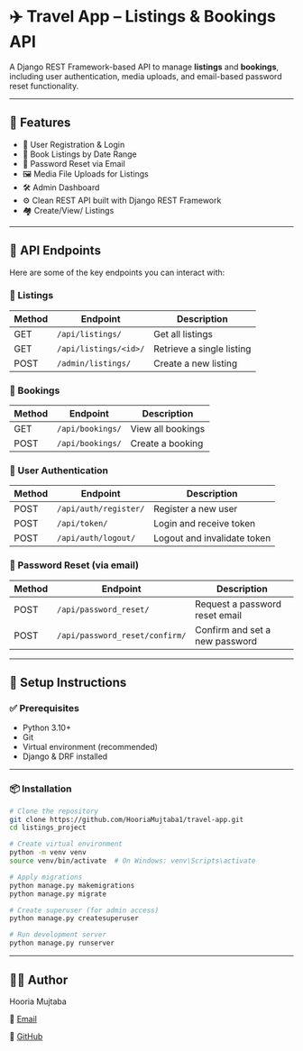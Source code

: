 # ✈️ Travel App – Listings & Bookings API

A Django REST Framework-based API to manage **listings** and **bookings**, including user authentication, media uploads, and email-based password reset functionality.


---

## 🚀 Features

- 🔐 User Registration & Login
- 📅 Book Listings by Date Range
- 📩 Password Reset via Email
- 🖼️ Media File Uploads for Listings
- 🛠️ Admin Dashboard
- ⚙️ Clean REST API built with Django REST Framework
- 🏘️ Create/View/ Listings

---

## 🔗 API Endpoints

Here are some of the key endpoints you can interact with:

### 📄 Listings

| Method | Endpoint                   | Description                    |
|--------|----------------------------|--------------------------------|
| GET    | `/api/listings/`           | Get all listings               |
| GET    | `/api/listings/<id>/`      | Retrieve a single listing      |
| POST   | `/admin/listings/`         | Create a new listing           |

### 📝 Bookings

| Method | Endpoint                   | Description                    |
|--------|----------------------------|--------------------------------|
| GET    | `/api/bookings/`           | View all bookings              |
| POST   | `/api/bookings/`           | Create a booking               |

### 👤 User Authentication

| Method | Endpoint                      | Description                    |
|--------|-------------------------------|--------------------------------|
| POST   | `/api/auth/register/`         | Register a new user            |
| POST   | `/api/token/`                 | Login and receive token        |
| POST   | `/api/auth/logout/`           | Logout and invalidate token    |

### 🔑 Password Reset (via email)

| Method | Endpoint                                  | Description                          |
|--------|-------------------------------------------|--------------------------------------|
| POST   | `/api/password_reset/`                    | Request a password reset email       |
| POST   | `/api/password_reset/confirm/`            | Confirm and set a new password       |

---

## 🧪 Setup Instructions

### ✅ Prerequisites

- Python 3.10+
- Git
- Virtual environment (recommended)
- Django & DRF installed

---

### 📦 Installation

```bash
# Clone the repository
git clone https://github.com/HooriaMujtaba1/travel-app.git
cd listings_project

# Create virtual environment
python -m venv venv
source venv/bin/activate  # On Windows: venv\Scripts\activate

# Apply migrations
python manage.py makemigrations
python manage.py migrate

# Create superuser (for admin access)
python manage.py createsuperuser

# Run development server
python manage.py runserver

```
---

## 🙋‍♀️ Author

Hooria Mujtaba

🔗 [Email](hooriamughal275@gmail.com)

🔗 [GitHub](https://github.com/HooriaMujtaba1)

